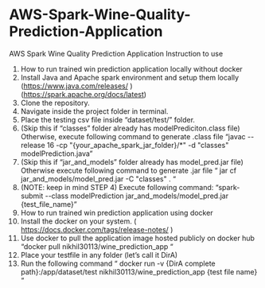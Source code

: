 # AWS-Spark-Wine-Quality-Prediction-Application

AWS Spark Wine 
Quality Prediction Application
Instruction to use
1. How to run trained win prediction application locally without docker
1. Install Java and Apache spark environment and setup them locally
(https://www.java.com/releases/ )
(https://spark.apache.org/docs/latest)
2. Clone the repository.
3. Navigate inside the project folder in terminal.
4. Place the testing csv file inside “dataset/test/” folder.
5. (Skip this if “classes” folder already has modelPrediciton.class file)
Otherwise, execute following command to generate .class file
“javac --release 16 -cp "{your_apache_spark_jar_folder}/*" -d "classes"
modelPrediction.java”
6. (Skip this if “jar_and_models” folder already has model_pred.jar file)
Otherwise execute following command to generate .jar file
“ jar cf jar_and_models/model_pred.jar -C "classes" . “
7. (NOTE: keep in mind STEP 4)
Execute following command:
“spark-submit --class modelPrediction jar_and_models/model_pred.jar 
{test_file_name}”
2. How to run trained win prediction application using docker
1. Install the docker on your system.
( https://docs.docker.com/tags/release-notes/ )
2. Use docker to pull the application image hosted publicly on docker hub
“docker pull nikhil30113/wine_prediction_app “
3. Place your testfile in any folder (let’s call it DirA)
4. Run the following command
“ docker run -v {DirA complete path}:/app/dataset/test nikhil30113/wine_prediction_app 
{test file name} “
